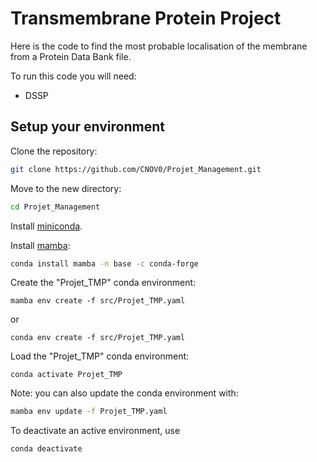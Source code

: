 # Transmembrane Protein Project

Here is the code to find the most probable localisation of the membrane from a Protein Data Bank file.

To run this code you will need:
* DSSP

## Setup your environment

Clone the repository:

```bash
git clone https://github.com/CNOV0/Projet_Management.git
```

Move to the new directory:

```bash
cd Projet_Management
```

Install [miniconda](https://docs.conda.io/en/latest/miniconda.html).

Install [mamba](https://github.com/mamba-org/mamba):

```bash
conda install mamba -n base -c conda-forge
```

Create the "Projet_TMP" conda environment:
```
mamba env create -f src/Projet_TMP.yaml
```
or
```
conda env create -f src/Projet_TMP.yaml
```

Load the "Projet_TMP" conda environment:
```
conda activate Projet_TMP
```

Note: you can also update the conda environment with:

```bash
mamba env update -f Projet_TMP.yaml
```

To deactivate an active environment, use

```
conda deactivate
```


